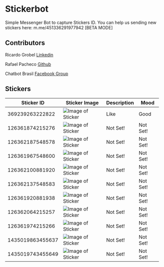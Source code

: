 # Stickerbot

Simple Messenger Bot to capture Stickers ID.
You can help us sending new stickers here: m.me/451336291977942 [BETA MODE]

## Contributors

Ricardo  Grobel [Linkedin](https://www.linkedin.com/in/ricardogrobel/)

Rafael Pacheco [Github](https://github.com/ravpacheco)

Chatbot Brasil [Facebook Group](https://www.facebook.com/groups/chatbotbrasil/)

## Stickers

| Sticker ID    | Sticker Image  | Description | Mood |
| --------------|----------------|-------------|-------------|
|369239263222822|![Image of Sticker](https://i.imgur.com/LFEIXj9.png)|Like|Good|
|126361874215276|![Image of Sticker](https://i.imgur.com/pZlhuvz.png)|Not Set!|Not Set!|
|126362187548578|![Image of Sticker](https://i.imgur.com/0Jri5PW.png)|Not Set!|Not Set!|
|126361967548600|![Image of Sticker](https://i.imgur.com/PyFuVpx.png)|Not Set!|Not Set!|
|126362100881920|![Image of Sticker](https://i.imgur.com/TWCovcO.png)|Not Set!|Not Set!|
|126362137548583|![Image of Sticker](https://i.imgur.com/e9uTH8n.png)|Not Set!|Not Set!|
|126361920881938|![Image of Sticker](https://i.imgur.com/wjJAr1F.png)|Not Set!|Not Set!|
|126362064215257|![Image of Sticker](https://i.imgur.com/wUccn05.png)|Not Set!|Not Set!|
|126361974215266|![Image of Sticker](https://i.imgur.com/Uj16siG.png)|Not Set!|Not Set!|
|1435019863455637|![Image of Sticker](https://i.imgur.com/loi1blX.png)|Not Set!|Not Set!|
|1435019743455649|![Image of Sticker](https://i.imgur.com/UrJWXRj.png)|Not Set!|Not Set!|
